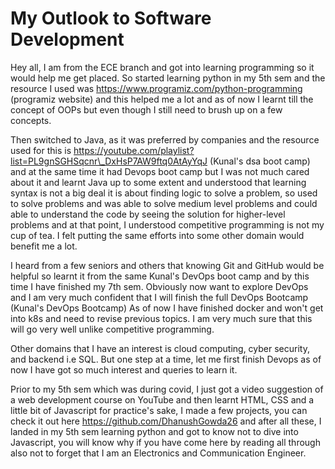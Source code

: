 # My Outlook to Software Development

Hey all, I am from the ECE branch and got into learning programming so it would help me get placed. So started learning python in my 5th sem and the resource I used was https://www.programiz.com/python-programming (programiz website) and this helped me a lot and as of now I learnt till the concept of OOPs but even though I still need to brush up on a few concepts.

Then switched to Java, as it was preferred by companies and the resource used for this is https://youtube.com/playlist?list=PL9gnSGHSqcnr\_DxHsP7AW9ftq0AtAyYqJ (Kunal's dsa boot camp) and at the same time it had Devops boot camp but I was not much cared about it and learnt Java up to some extent and understood that learning syntax is not a big deal it is about finding logic to solve a problem, so used to solve problems and was able to solve medium level problems and could able to understand the code by seeing the solution for higher-level problems and at that point, I understood competitive programming is not my cup of tea. I felt putting the same efforts into some other domain would benefit me a lot.

I heard from a few seniors and others that knowing Git and GitHub would be helpful so learnt it from the same Kunal's DevOps boot camp and by this time I have finished my 7th sem. Obviously now want to explore DevOps and I am very much confident that I will finish the full DevOps Bootcamp (Kunal's DevOps Bootcamp) As of now I have finished docker and won't get into k8s and need to revise previous topics. I am very much sure that this will go very well unlike competitive programming.

Other domains that I have an interest is cloud computing, cyber security, and backend i.e SQL. But one step at a time, let me first finish Devops as of now I have got so much interest and queries to learn it.

Prior to my 5th sem which was during covid, I just got a video suggestion of a web development course on YouTube and then learnt HTML, CSS and a little bit of Javascript for practice's sake, I made a few projects, you can check it out here https://github.com/DhanushGowda26 and after all these, I landed in my 5th sem learning python and got to know not to dive into Javascript, you will know why if you have come here by reading all through also not to forget that I am an Electronics and Communication Engineer.
